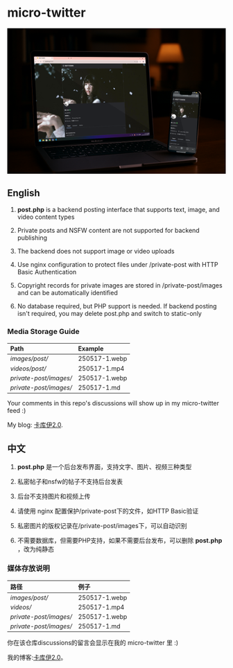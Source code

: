 micro-twitter
=================
![preview](preview.webp)
## English

1. **post.php** is a backend posting interface that supports text, image, and video content types

2. Private posts and NSFW content are not supported for backend publishing

3. The backend does not support image or video uploads

4. Use nginx configuration to protect files under /private-post with HTTP Basic Authentication

5. Copyright records for private images are stored in /private-post/images and can be automatically identified

6. No database required, but PHP support is needed. If backend posting isn't required, you may delete post.php and switch to static-only

### Media Storage Guide

| Path | Example |
| :---- | :---- |
|*images/post/*| 250517-1.webp |
|*videos/post/*| 250517-1.mp4 |
|*private-post/images/*| 250517-1.webp |
|*private-post/images/*| 250517-1\.md |

Your comments in this repo's discussions will show up in my micro-twitter feed :)

My blog: [卡库伊2.0](https://blog.kkii.org).

## 中文

1. **post.php** 是一个后台发布界面，支持文字、图片、视频三种类型

2. 私密帖子和nsfw的帖子不支持后台发表

3. 后台不支持图片和视频上传

4. 请使用 nginx 配置保护/private-post下的文件，如HTTP Basic验证

5. 私密图片的版权记录在/private-post/images下，可以自动识别

6. 不需要数据库，但需要PHP支持，如果不需要后台发布，可以删除 **post.php** ，改为纯静态

### 媒体存放说明

| 路径 | 例子 |
| :---- | :---- |
|*images/post/*| 250517-1.webp |
|*videos/*| 250517-1.mp4 |
|*private-post/images/*| 250517-1.webp |
|*private-post/images/*| 250517-1\.md |

你在该仓库discussions的留言会显示在我的 micro-twitter 里 :)

我的博客:[卡库伊2.0](https://blog.kkii.org)。